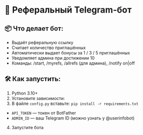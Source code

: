 # 🤖 Реферальный Telegram-бот

## 📦 Что делает бот:

- Выдаёт реферальную ссылку
- Считает количество приглашённых
- Автоматически выдает бонусы за 1 / 3 / 5 приглашённых
- Уведомляет админа при достижении 10
- Команды: /start, /myrefs, /allrefs (для админа), /notify on|off

## 🛠 Как запустить:

1. Python 3.10+
2. Установите зависимости: 
3. В файле `config.py` вставьте: `pip install -r requirements.txt`
- `API_TOKEN` — токен от BotFather
- `ADMIN_ID` — ваш Telegram ID (можно узнать у @userinfobot)

4. Запустите бота
